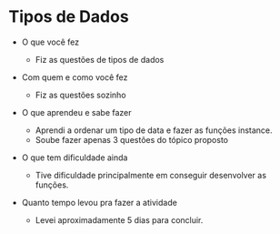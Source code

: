 # Tipos de Dados

- O que você fez
    - Fiz as questões de tipos de dados
- Com quem e como você fez
    - Fiz as questões sozinho
	  
- O que aprendeu e sabe fazer
	- Aprendi a ordenar um tipo de data e fazer as funções instance.
	- Soube fazer apenas 3 questões do tópico proposto
	
- O que tem dificuldade ainda
	- Tive dificuldade principalmente em conseguir desenvolver as funções.

- Quanto tempo levou pra fazer a atividade
	- Levei aproximadamente 5 dias para concluir.